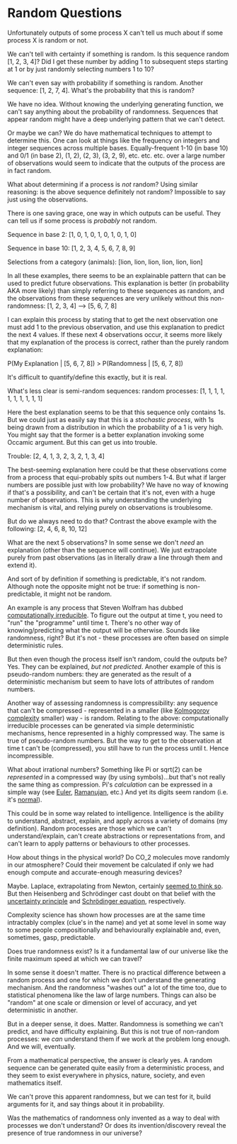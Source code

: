 # Random Questions

Unfortunately outputs of some process X can't tell us much about if some process X is random or not.

We can't tell with certainty if something is random. Is this sequence random [1, 2, 3, 4]?
Did I get these number by adding 1 to subsequent steps starting at 1 or by just randomly selecting
numbers 1 to 10?

We can't even say with probability if something is random.
Another sequence: [1, 2, 7, 4]. What's the probability that this is random?

We have no idea. Without knowing the underlying generating function, we can't say
anything about the probability of randomness. Sequences that appear random might have a deep
underlying pattern that we can't detect.

Or maybe we can?
We do have mathematical techniques to attempt to determine this.
One can look at things like the frequency on integers and integer sequences
across multiple bases. Equally-frequent 1-10 (in base 10) and 0/1 (in base 2),
(1, 2), (2, 3), (3, 2, 9), etc. etc. etc. over a large number of observations would
seem to indicate that the outputs of the process are in fact random.

What about determining if a process is _not_ random?
Using similar reasoning: is the above sequence definitely not random?
Impossible to say just using the observations.

There is one saving grace, one way in which outputs can be useful.
They can tell us if some process is _probably_ not random.

Sequence in base 2:
[1, 0, 1, 0, 1, 0, 1, 0, 1, 0]

Sequence in base 10:
[1, 2, 3, 4, 5, 6, 7, 8, 9]

Selections from a category (animals):
[lion, lion, lion, lion, lion, lion]

In all these examples, there seems to be an explainable pattern that can be used to predict future
observations. This explanation is better (in probability AKA more likely) than simply referring to 
these sequences as random, and the
observations from these sequences are very unlikely without this non-randomness:
[1, 2, 3, 4] --> [5, 6, 7, 8]

I can explain this process by stating that to get the next observation one must add 1 to the previous
observation, and use this explanation to predict the next 4 values. If these next 4 observations occur, it
seems more likely that my explanation of the process is correct, rather than the purely random
explanation:

P(My Explanation | [5, 6, 7, 8]) > P(Randomness | [5, 6, 7, 8])

It's difficult to quantify/define this exactly, but it is real.

What's less clear is semi-random sequences: random processes:
[1, 1, 1, 1, 1, 1, 1, 1, 1, 1]

Here the best explanation seems to be that this sequence only contains 1s.
But we could just as easily say that this is a _stochastic process_, with 1s
being drawn from a distribution in which the probability of a 1 is very high.
You might say that the former is a better explanation invoking some Occamic
argument. But this can get us into trouble.

Trouble:
[2, 4, 1, 3, 2, 3, 2, 1, 3, 4]

The best-seeming explanation here could be that these observations come from a
process that equi-probably spits out numbers 1-4. But what if larger numbers
are possible just with low probability? We have no way of knowing if that's a possibility,
and can't be certain that it's not, even with a huge number of observations.
This is why understanding the underlying 
mechanism is vital, and relying purely on observations is troublesome.

But do we always need to do that? Contrast the above example with the following:
[2, 4, 6, 8, 10, 12]

What are the next 5 observations? In some sense we don't _need_ an explanation
(other than the sequence will continue). We just extrapolate purely from
past observations (as in literally draw a line through them and extend it).

And sort of by definition if something is predictable, it's not random.
Although note the opposite might not be true: if something is non-predictable, 
it might not be random.

An example is any process that Steven Wolfram has dubbed [computationally irreducible](https://mathworld.wolfram.com/ComputationalIrreducibility.html).
To figure out the output at time t, you need to "run" the "programme" until time t. There's
no other way of knowing/predicting what the output will be otherwise. Sounds like randomness, right?
But it's not - these processes are often based on simple deterministic rules.

But then even though the process itself isn't random, could the outputs be? Yes. They can be explained, _but not predicted_. Another example of this is pseudo-random
numbers: they are generated as the result of a deterministic mechanism but seem to have lots
of attributes of random numbers.

Another way of assessing randomness is compressibility: any sequence that can't be compressed - represented
in a smaller (like [Kolmogorov complexity](https://en.wikipedia.org/wiki/Kolmogorov_complexity)
smaller) way - is random. Relating to the above: computationally irreducible
processes can be generated via simple deterministic mechanisms, hence represented in a highly compressed way.
The same is true of pseudo-random numbers. But the way to get to the observation at time t can't be (compressed),
you still have to run the process until t. Hence incompressible. 

What about irrational numbers? Something like Pi or sqrt(2) can be _represented_ in a compressed way (by using symbols)...but
that's not really the same thing as compression. Pi's _calculation_ can
be expressed in a simple way 
(see [Euler](https://en.wikipedia.org/wiki/Euler%27s_identity), 
[Ramanujan](https://en.wikipedia.org/wiki/Ramanujan%E2%80%93Sato_series), etc.) 
And yet its digits seem random (i.e. it's [normal](https://en.wikipedia.org/wiki/Normal_number)).

This could be in some way related to intelligence. Intelligence is the ability to understand, abstract, explain, 
and apply across a variety of domains (my definition). Random processes are those which
we can't understand/explain, can't create abstractions or representations from, and can't learn to apply patterns or
behaviours to other processes. 

How about things in the physical world? Do CO_2 molecules move randomly
in our atmosphere? Could their movement be calculated if only we had enough compute and accurate-enough
measuring devices?

Maybe. Laplace, extrapolating from Newton, certainly [seemed to think so](https://en.wikipedia.org/wiki/Laplace%27s_demon).
But then Heisenberg and Schrödinger
cast doubt on that belief with the 
[uncertainty principle](https://en.wikipedia.org/wiki/Uncertainty_principle)
and [Schrödinger equation](https://en.wikipedia.org/wiki/Schr%C3%B6dinger_equation), 
respectively. 

Complexity science has shown how processes are at the same time intractably complex (clue's in the name) and yet
at some level in some way to some people compositionally and behaviourally explainable and, even, sometimes, gasp,
predictable.

Does true randomness exist? Is it a fundamental law of our universe like the finite maximum speed at which we can travel?

In some sense it doesn't matter. There is no practical difference between a random process and one for which we don't
understand the generating mechanism. And the randomness "washes out" a lot of the time too, due to statistical phenomena
like the law of large numbers. Things can also be "random" at one scale or dimension or level of
accuracy, and yet deterministic in another.

But in a deeper sense, it does. Matter. Randomness is something we can't predict, and have
difficulty explaining. But this is not true of non-random processes: we _can_ understand them if we work
at the problem long enough. And we will, eventually.

From a mathematical perspective, the answer is clearly yes. A random sequence can be generated quite easily from
a deterministic process, and they seem to exist everywhere in physics, nature, society, and even mathematics itself.

We can't prove this apparent randomness, but we can test for it, build arguments for it, and say things
about it in probability.

Was the mathematics of randomness only invented as a way to deal with processes we don't understand?
Or does its invention/discovery reveal the presence of true randomness in our universe?
